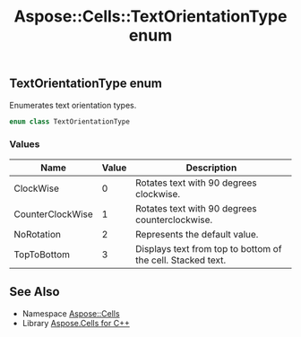 ﻿---
title: Aspose::Cells::TextOrientationType enum
linktitle: TextOrientationType
second_title: Aspose.Cells for C++ API Reference
description: 'Aspose::Cells::TextOrientationType enum. Enumerates text orientation types in C++.'
type: docs
weight: 25400
url: /cpp/aspose.cells/textorientationtype/
---
## TextOrientationType enum


Enumerates text orientation types.

```cpp
enum class TextOrientationType
```

### Values

| Name | Value | Description |
| --- | --- | --- |
| ClockWise | 0 | Rotates text with 90 degrees clockwise. |
| CounterClockWise | 1 | Rotates text with 90 degrees counterclockwise. |
| NoRotation | 2 | Represents the default value. |
| TopToBottom | 3 | Displays text from top to bottom of the cell. Stacked text. |

## See Also

* Namespace [Aspose::Cells](../)
* Library [Aspose.Cells for C++](../../)
